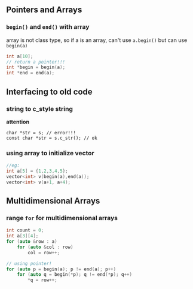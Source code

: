 ## Pointers and Arrays
### `begin()` and `end()` with array
array is not class type, so if a is an array, can't use `a.begin()`
but can use `begin(a)`

```cpp
int a[10];
// return a pointer!!!
int *begin = begin(a);
int *end = end(a);
```
## Interfacing to old code
### string to c_style string

**attention**

    char *str = s; // error!!!
    const char *str = s.c_str(); // ok
### using array to initialize vector

```cpp
//eg:
int a[5] = {1,2,3,4,5};
vector<int> v(begin(a),end(a));
vector<int> v(a+1, a+4);
```
## Multidimensional Arrays
### range `for` for multidimensional arrays
```cpp
int count = 0;
int a[3][4];
for (auto &row : a)
    for (auto &col : row)
        col = row++;
```
```cpp
// using pointer!
for (auto p = begin(a); p != end(a); p++)
    for (auto q = begin(*p); q != end(*p); q++)
        *q = row++;
```

